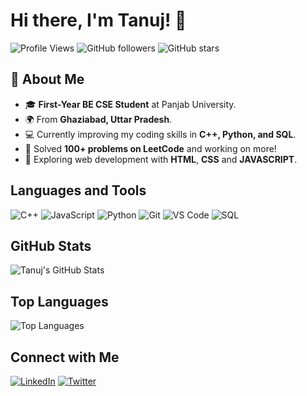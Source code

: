 # Hi there, I'm Tanuj! 👋

![Profile Views](https://komarev.com/ghpvc/?username=TanujRajput&label=Profile%20Views&color=0e75b6&style=flat)
![GitHub followers](https://img.shields.io/github/followers/Tanuj26Rajput?label=Followers&style=social)
![GitHub stars](https://img.shields.io/github/stars/Tanuj26Rajput?label=Stars&style=social)

## 🌟 About Me
- 🎓 **First-Year BE CSE Student** at Panjab University.
- 🌍 From **Ghaziabad, Uttar Pradesh**.
- 💻 Currently improving my coding skills in **C++, Python, and SQL**.
- 🎯 Solved **100+ problems on LeetCode** and working on more!
- 🌱 Exploring web development with **HTML**, **CSS** and **JAVASCRIPT**.

## Languages and Tools

![C++](https://img.shields.io/badge/-C++-00599C?&logo=C%2B%2B&logoColor=white)
![JavaScript](https://img.shields.io/badge/-JavaScript-000?&logo=JavaScript)
![Python](https://img.shields.io/badge/-Python-000?&logo=Python)
![Git](https://img.shields.io/badge/-Git-000?&logo=Git)
![VS Code](https://img.shields.io/badge/-VS%20Code-000?&logo=Visual%20Studio%20Code)
![SQL](https://img.shields.io/badge/-SQL-003B57?&logo=MySQL&logoColor=white)

## GitHub Stats

![Tanuj's GitHub Stats](https://github-readme-stats.vercel.app/api?username=Tanuj26Rajput&show_icons=true&theme=radical)

## Top Languages

![Top Languages](https://github-readme-stats.vercel.app/api/top-langs/?username=Tanuj26Rajput&layout=compact&theme=radical)

## Connect with Me

[![LinkedIn](https://img.shields.io/badge/LinkedIn-000?style=for-the-badge&logo=linkedin&logoColor=0A66C2)](https://www.linkedin.com/in/tanuj26rajput)
[![Twitter](https://img.shields.io/badge/Twitter-000?style=for-the-badge&logo=twitter&logoColor=1DA1F2)](https://twitter.com/Tanuj26Rajput)
